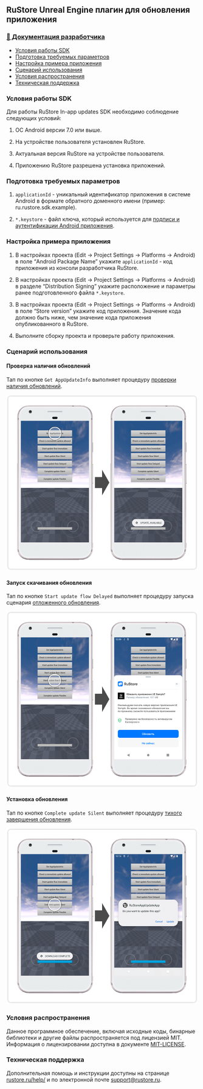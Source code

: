## RuStore Unreal Engine плагин для обновления приложения

### [🔗 Документация разработчика][10]

- [Условия работы SDK](#Условия-работы-SDK)
- [Подготовка требуемых параметров](#Подготовка-требуемых-параметров)
- [Настройка примера приложения](#Настройка-примера-приложения)
- [Сценарий использования](#Сценарий-использования)
- [Условия распространения](#Условия-распространения)
- [Техническая поддержка](#Техническая-поддержка)


### Условия работы SDK

Для работы RuStore In-app updates SDK необходимо соблюдение следующих условий:

1. ОС Android версии 7.0 или выше.

2. На устройстве пользователя установлен RuStore.

3. Актуальная версия RuStore на устройстве пользователя.

4. Приложению RuStore разрешена установка приложений.


### Подготовка требуемых параметров

1. `applicationId` - уникальный идентификатор приложения в системе Android в формате обратного доменного имени (пример: ru.rustore.sdk.example).

2. `*.keystore` - файл ключа, который используется для [подписи и аутентификации Android приложения](https://www.rustore.ru/help/developers/publishing-and-verifying-apps/app-publication/apk-signature/).


### Настройка примера приложения

1. В настройках проекта (Edit → Project Settings → Platforms → Android) в поле “Android Package Name” укажите `applicationId` - код приложения из консоли разработчика RuStore.

2. В настройках проекта (Edit → Project Settings → Platforms → Android) в разделе “Distribution Signing” укажите расположение и параметры ранее подготовленного файла `*.keystore`.

3. В настройках проекта (Edit → Project Settings → Platforms → Android) в поле “Store version” укажите код приложения. Значение кода должно быть ниже, чем значение кода приложения опубликованного в RuStore.

4. Выполните сборку проекта и проверьте работу приложения.


### Сценарий использования

#### Проверка наличия обновлений

Тап по кнопке `Get AppUpdateInfo` выполняет процедуру [проверки наличия обновлений][20].

![Проверка наличия обновлений](images/01_get_app_update_info.png)


#### Запуск скачивания обновления

Тап по кнопке `Start update flow Delayed` выполняет процедуру запуска сценария [отложенного обновления][30].

![Запуск скачивания обновления](images/02_start_update_flow_delayed.png)


#### Установка обновления

Тап по кнопке `Complete update Silent` выполняет процедуру [тихого завершения обновления][40].

![Установка обновления](images/03_complete_update.png)


### Условия распространения

Данное программное обеспечение, включая исходные коды, бинарные библиотеки и другие файлы распространяется под лицензией MIT. Информация о лицензировании доступна в документе [MIT-LICENSE](MIT-LICENSE.txt).


### Техническая поддержка

Дополнительная помощь и инструкции доступны на странице [rustore.ru/help/](https://www.rustore.ru/help/) и по электронной почте [support@rustore.ru](mailto:support@rustore.ru).

[10]: https://www.rustore.ru/help/sdk/updates/unreal/10-0-0
[20]: https://www.rustore.ru/help/sdk/updates/unreal/10-0-0#checkavailable
[30]: https://www.rustore.ru/help/sdk/updates/unreal/10-0-0#scenariodelayedupdate
[40]: https://www.rustore.ru/help/sdk/updates/unreal/10-0-0#installupdatesilent
